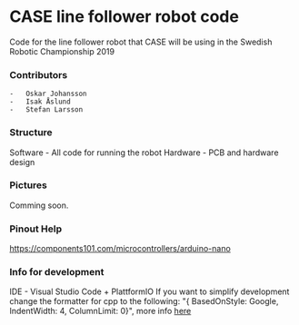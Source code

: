 # CASE line follower robot code
Code for the line follower robot that CASE will be using in the Swedish Robotic Championship 2019

### Contributors
    -   Oskar Johansson
    -   Isak Åslund 
    -   Stefan Larsson

### Structure
Software - All code for running the robot
Hardware - PCB and hardware design

### Pictures
Comming soon. 

### Pinout Help
https://components101.com/microcontrollers/arduino-nano



### Info for development
IDE - Visual Studio Code + PlattformIO
If you want to simplify development change the formatter for cpp to the following:
"{ BasedOnStyle: Google, IndentWidth: 4, ColumnLimit: 0}", more info [here](https://stackoverflow.com/questions/46111834/format-curly-braces-on-same-line-in-c-vscode)